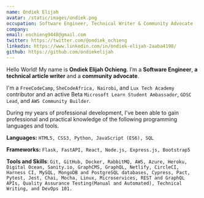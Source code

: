 ```yaml
---
name: Ondiek Elijah
avatar: /static/images/ondiek.png
occupation: Software Engineer, Technical Writer & Community Advocate
company:
email: eochieng9448@gmail.com
twitter: https://twitter.com/@ondiek_ochieng
linkedin: https://www.linkedin.com/in/ondiek-elijah-2aaba4198/
github: https://github.com/ondiekelijah
---
```


Hello World! My name is **Ondiek Elijah Ochieng**. I’m a **Software Engineer**, **a technical article writer** and a **community advocate**.

I'm a `FreeCodeCamp`, `SheCodeAfrica, Nairobi`, and `Lux Tech Academy` contributor and an active Beta `Microsoft Learn Student Ambassador`, `GDSC Lead`, and `AWS Community Builder`.

During my years of professional development, I've been able to gain professional and practical knowledge of the following programming languages and tools.

**Languages:** `HTML5, CSS3, Python, JavaScript (ES6), SQL`

**Frameworks:** `Flask, FastAPI, React, Node.js, Express.js, Bootstrap5`

**Tools and Skills**: `Git, GitHub, Docker, RabbitMQ, AWS, Azure, Heroku, Digital Ocean, Sanity.io, GraphCMS, GraphQL, Netlify, CircleCI, Harness CI, MySQL, MongoDB and PostgreSQL databases, Cypress, Pact, Pytest, Jest, Chai, Mocha, Linux, Microservices, REST and GraphQL APIs, Quality Assurance Testing(Manual and Automated), Technical Writing, and DevOps 101.`
